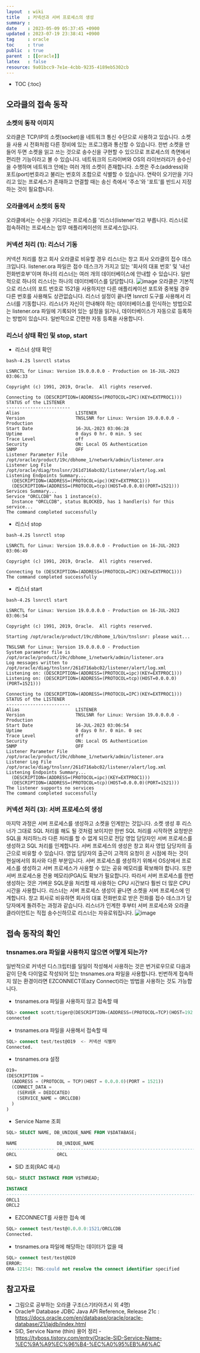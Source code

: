 ```yaml
---
layout  : wiki
title   : 커넥션과 서버 프로세스의 생성
summary : 
date    : 2023-05-09 05:37:45 +0900
updated : 2023-07-19 23:38:41 +0900
tag     : oracle
toc     : true
public  : true
parent  : [[oracle]]
latex   : false
resource: 9a01bcc9-7e1e-4cbb-9235-4189eb5302cb
---
```

* TOC
{:toc}

## 오라클의 접속 동작

### 소켓의 동작 이미지
오라클은 TCP/IP의 소켓(socket)을 네트워크 통신 수단으로 사용하고 있습니다. 소켓을 사용 시 전화처럼 다른 장비에 있는 프로그램과 통신할 수 있습니다. 한번 소켓을 만들어 두면 소켓을 읽고 쓰는 것으로 송수신을 구현할 수 있으므로 프로세스의 측면에서 편리한 기능이라고 볼 수 있습니다. 네트워크의 드라이버와 OS의 라이브러리가 송수신을 수행하며 네트워크 안에는 여러 개의 소켓이 존재합니다. 소켓은 주소(address)와 포트(port)번호라고 불리는 번호의 조합으로 식별할 수 있습니다. 연락이 오기만을 기다리고 있는 프로세스가 존재하고 연결할 때는 송신 측에서 '주소'와 '포트'를 반드시 지정하는 것이 필요합니다.

### 오라클에서 소켓의 동작
오라클에서는 수신을 기다리는 프로세스를 '리스너(listener'라고 부릅니다. 리스너로 접속하려는 프로세스는 업무 애플리케이션의 프로세스입니다.

### 커넥션 처리 (1): 리스너 기동
커넥션 처리를 창고 회사 오라클로 비유할 경우 리스너는 창고 회사 오라클의 접수 데스크입니다. listener.ora 파일은 접수 데스크가 가지고 있는 '회사의 대표 번호' 및 '내선 전화번호부'이며 하나의 리스너는 여러 개의 데이터베이스에 안내할 수 있습니다. 일반적으로 하나의 리스너는 하나의 데이터베이스를 담당합니다.
![image]( /resource//253782987-79127f06-437b-42a3-b35c-ff74ad28417d.png)
오라클은 기본적으로 리스너의 포트 번호로 1521을 사용하지만 다른 애플리케이션 포트와 중복될 경우 다른 번호를 사용해도 상관없습니다. 리스너 설정이 끝나면 lsnrctl 도구를 사용해서 리스너를 기동합니다. 리스너가 자신이 안내해야 하는 데이터베이스를 인식하는 방법으로는 listener.ora 파일에 기록되어 있는 설정을 읽거나, 데이터베이스가 자동으로 등록하는 방법이 있습니다. 일반적으로 간편한 자동 등록을 사용합니다. 

### 리스너 상태 확인 및 stop, start

* 리스너 상태 확인

```console
bash-4.2$ lsnrctl status

LSNRCTL for Linux: Version 19.0.0.0.0 - Production on 16-JUL-2023 03:06:33

Copyright (c) 1991, 2019, Oracle.  All rights reserved.

Connecting to (DESCRIPTION=(ADDRESS=(PROTOCOL=IPC)(KEY=EXTPROC1)))
STATUS of the LISTENER
------------------------
Alias                     LISTENER
Version                   TNSLSNR for Linux: Version 19.0.0.0.0 - Production
Start Date                16-JUL-2023 03:06:28
Uptime                    0 days 0 hr. 0 min. 5 sec
Trace Level               off
Security                  ON: Local OS Authentication
SNMP                      OFF
Listener Parameter File   /opt/oracle/product/19c/dbhome_1/network/admin/listener.ora
Listener Log File         /opt/oracle/diag/tnslsnr/261d716abc02/listener/alert/log.xml
Listening Endpoints Summary...
  (DESCRIPTION=(ADDRESS=(PROTOCOL=ipc)(KEY=EXTPROC1)))
  (DESCRIPTION=(ADDRESS=(PROTOCOL=tcp)(HOST=0.0.0.0)(PORT=1521)))
Services Summary...
Service "ORCLCDB" has 1 instance(s).
  Instance "ORCLCDB", status BLOCKED, has 1 handler(s) for this service...
The command completed successfully
```

* 리스너 stop

```console
bash-4.2$ lsnrctl stop

LSNRCTL for Linux: Version 19.0.0.0.0 - Production on 16-JUL-2023 03:06:49

Copyright (c) 1991, 2019, Oracle.  All rights reserved.

Connecting to (DESCRIPTION=(ADDRESS=(PROTOCOL=IPC)(KEY=EXTPROC1)))
The command completed successfully
```

* 리스너 start

```console
bash-4.2$ lsnrctl start

LSNRCTL for Linux: Version 19.0.0.0.0 - Production on 16-JUL-2023 03:06:54

Copyright (c) 1991, 2019, Oracle.  All rights reserved.

Starting /opt/oracle/product/19c/dbhome_1/bin/tnslsnr: please wait...

TNSLSNR for Linux: Version 19.0.0.0.0 - Production
System parameter file is /opt/oracle/product/19c/dbhome_1/network/admin/listener.ora
Log messages written to /opt/oracle/diag/tnslsnr/261d716abc02/listener/alert/log.xml
Listening on: (DESCRIPTION=(ADDRESS=(PROTOCOL=ipc)(KEY=EXTPROC1)))
Listening on: (DESCRIPTION=(ADDRESS=(PROTOCOL=tcp)(HOST=0.0.0.0)(PORT=1521)))

Connecting to (DESCRIPTION=(ADDRESS=(PROTOCOL=IPC)(KEY=EXTPROC1)))
STATUS of the LISTENER
------------------------
Alias                     LISTENER
Version                   TNSLSNR for Linux: Version 19.0.0.0.0 - Production
Start Date                16-JUL-2023 03:06:54
Uptime                    0 days 0 hr. 0 min. 0 sec
Trace Level               off
Security                  ON: Local OS Authentication
SNMP                      OFF
Listener Parameter File   /opt/oracle/product/19c/dbhome_1/network/admin/listener.ora
Listener Log File         /opt/oracle/diag/tnslsnr/261d716abc02/listener/alert/log.xml
Listening Endpoints Summary...
  (DESCRIPTION=(ADDRESS=(PROTOCOL=ipc)(KEY=EXTPROC1)))
  (DESCRIPTION=(ADDRESS=(PROTOCOL=tcp)(HOST=0.0.0.0)(PORT=1521)))
The listener supports no services
The command completed successfully
```
### 커넥션 처리 (3): 서버 프로세스의 생성
 마지막 과정은 서버 프로세스를 생성하고 소켓을 인계받는 것입니다. 소켓 생성 후 리스너가 그대로 SQL 처리를 해도 될 것처럼 보이지만 한번 SQL 처리를 시작하면 요청받은 SQL을 처리하느라 다른 처리를 할 수 없게 되므로 전담 영업 담당자인 서버 프로세스를 생성하고 SQL 처리를 인계합니다. 서버 프로세스의 생성은 창고 회사 영업 담당자의 출근으로 비유할 수 있습니다. 영업 담당자의 출근이 고객의 요청이 온 시점에 하는 것이 현실에서의 회사와 다른 부분입니다. 
서버 프로세스를 생성하기 위해서 OS상에서 프로세스를 생성하고 서버 프로세스가 사용할 수 있는 공유 메모리를 확보해야 합니다. 또한 서버 프로세스용 전용 메모리(PGA)도 확보가 필요합니다. 따라서 서버 프로세스를 한번 생성하는 것은 가벼운 SQL문을 처리할 때 사용하는 CPU 시간보다 훨씬 더 많은 CPU 시간을 사용합니다. 
 리스너는 서버 프로세스 생성이 끝나면 소켓을 서버 프로세스에 인계합니다. 창고 회사로 비유하면 회사의 대표 전화번호로 받은 전화를 접수 데스크가 담당자에게 돌려주는 과정과 같습니다. 리스너가 인계한 후부터 서버 프로세스와 오라클 클라이언트는 직접 송수신하므로 리스너는 자유로워집니다.
![image]( /resource//254427194-34c3d55a-eded-4aff-9e53-8b68d4345eee.png)

## 접속 동작의 확인

### tnsnames.ora 파일을 사용하지 않으면 어떻게 되는가?

일반적으로 커넥션 디스크립터를 일일이 작성해서 사용하는 것은 번거로우므로 다음과 같이 단축 다이얼로 작성되어 있는 tnsnames.ora 파일을 사용합니다. 빈번하게 접속하지 않는 환경이라면 EZCONNECT(Eazy Connect)라는 방법을 사용하는 것도 가능합니다.

* tnsnames.ora 파일을 사용하지 않고 접속할 때  
```sql
SQL> connect scott/tiger@(DESCRIPTION=(ADDRESS=(PROTOCOL=TCP)(HOST=192.168.1.11)(PORT=1521))(CONNECT_DATA=(SERVER=DEDICATED)(SERVICE_NAME=ORCLCDB)))
connected
```

* tnsnames.ora 파일을 사용해서 접속할 때  
```sql
SQL> connect test/test@O19  <- 커넥션 식별자
Connected.
```  

* tnsnames.ora 설정  
```sql
O19=
(DESCRIPTION =
  (ADDRESS = (PROTOCOL = TCP)(HOST = 0.0.0.0)(PORT = 1521))
  (CONNECT_DATA =
    (SERVER = DEDICATED)
    (SERVICE_NAME = ORCLCDB)
  )
)
```  

* Service Name 조회  

```sql
SQL> SELECT NAME, DB_UNIQUE_NAME FROM V$DATABASE;

NAME               DB_UNIQUE_NAME
------------------ ------------------------------------------------------------
ORCL               ORCL
```

* SID 조회(RAC 예시)  

```sql
SQL> SELECT INSTANCE FROM V$THREAD;

INSTANCE
--------------------------------------------------------------------------------
ORCL1
ORCL2
```

* EZCONNECT를 사용한 접속 예  
```sql
SQL> connect test/test@0.0.0.0:1521/ORCLCDB
Connected.
```

* tnsnames.ora 파일에 해당하는 데이터가 없을 때  
```sql
SQL> connect test/test@O20
ERROR:
ORA-12154: TNS:could not resolve the connect identifier specified
```

## 참고자료
- 그림으로 공부하는 오라클 구조(스기타아츠시 외 4명)
- Oracle® Database JDBC Java API Reference, Release 21c : <https://docs.oracle.com/en/database/oracle/oracle-database/21/jajdb/index.html>
- SID, Service Name (thin) 용어 정리 - <https://tyboss.tistory.com/entry/Oracle-SID-Service-Name-%EC%9A%A9%EC%96%B4-%EC%A0%95%EB%A6%AC>
